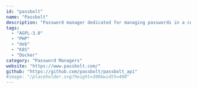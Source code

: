 ```yaml
---
id: "passbolt"
name: "Passbolt"
description: "Password manager dedicated for managing passwords in a collaborative way on any Web server, using a MySQL database backend."
tags:
  - "AGPL-3.0"
  - "PHP"
  - "deb"
  - "K8S"
  - "Docker"
category: "Password Managers"
website: "https://www.passbolt.com/"
github: "https://github.com/passbolt/passbolt_api"
#image: "/placeholder.svg?height=300&width=400"
---
```


